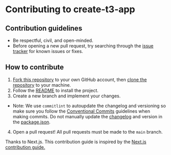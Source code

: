 # Contributing to create-t3-app

## Contribution guidelines

- Be respectful, civil, and open-minded.
- Before opening a new pull request, try searching through the [issue tracker](https://github.com/nexxeln/create-t3-app/issues) for known issues or fixes.

## How to contribute

1. [Fork this repository](https://docs.github.com/en/get-started/quickstart/fork-a-repo) to your own GitHub account, then [clone the repository](https://docs.github.com/en/repositories/creating-and-managing-repositories/cloning-a-repository) to your machine.
2. Follow the [README](https://github.com/nexxeln/create-t3-app#readme) to install the project.
3. Create a new branch and implement your changes.
 
- Note: We use `commitlint` to autoupdate the changelog and versioning so make sure you follow the [Conventional Commits](https://www.conventionalcommits.org/en/v1.0.0/) guidelines when making commits. Do not manually update the [changelog](./CHANGELOG.md) and version in the [package.json](./package.json).

4. Open a pull request! All pull requests must be made to the `main` branch.

Thanks to Next.js. This contribution guide is inspired by the [Next.js contribution guide.](https://github.com/vercel/next.js/blob/canary/contributing.md)
